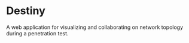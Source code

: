 # Destiny
A web application for visualizing and collaborating on network topology during a
penetration test.
